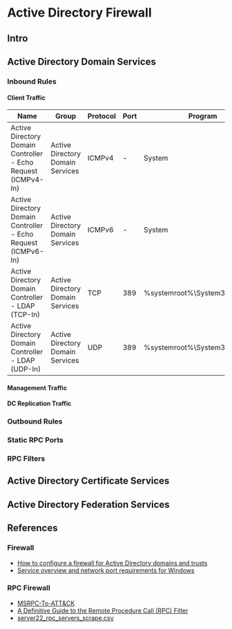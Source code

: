 # Active Directory Firewall

## Intro

## Active Directory Domain Services

### Inbound Rules

#### Client Traffic

| Name | Group | Protocol | Port | Program | Service |
|------|-------|----------|------------|---------|---------|
| Active Directory Domain Controller - Echo Request (ICMPv4-In) | Active Directory Domain Services | ICMPv4 | - | System | - |
| Active Directory Domain Controller - Echo Request (ICMPv6-In) | Active Directory Domain Services | ICMPv6 | - | System | - |
| Active Directory Domain Controller - LDAP (TCP-In) |  Active Directory Domain Services | TCP | 389 | %systemroot%\System32\lsass.exe | - |
| Active Directory Domain Controller - LDAP (UDP-In) |  Active Directory Domain Services | UDP | 389 | %systemroot%\System32\lsass.exe | - |

#### Management Traffic

#### DC Replication Traffic

### Outbound Rules

### Static RPC Ports

### RPC Filters 

## Active Directory Certificate Services

## Active Directory Federation Services

## References

### Firewall

- [How to configure a firewall for Active Directory domains and trusts](https://learn.microsoft.com/en-us/troubleshoot/windows-server/active-directory/config-firewall-for-ad-domains-and-trusts)
- [Service overview and network port requirements for Windows](https://learn.microsoft.com/en-us/troubleshoot/windows-server/networking/service-overview-and-network-port-requirements)

### RPC Firewall

- [MSRPC-To-ATT&CK](https://github.com/jsecurity101/MSRPC-to-ATTACK)
- [A Definitive Guide to the Remote Procedure Call (RPC) Filter](https://www.akamai.com/blog/security/guide-rpc-filter#using)
- [server22_rpc_servers_scrape.csv](https://github.com/akamai/akamai-security-research/blob/main/rpc_toolkit/rpc_interface_lists/server22_rpc_servers_scrape.csv)
